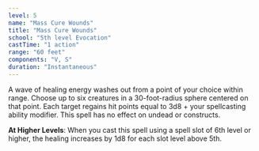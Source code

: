 ```yaml
---
level: 5
name: "Mass Cure Wounds"
title: "Mass Cure Wounds"
school: "5th level Evocation"
castTime: "1 action"
range: "60 feet"
components: "V, S"
duration: "Instantaneous"
---
```


A wave of healing energy washes out from a point of your choice within range. Choose up to six creatures in a 30-foot-radius sphere centered on that point. Each target regains hit points equal to 3d8 + your spellcasting ability modifier. This spell has no effect on undead or constructs.

**At Higher Levels**: When you cast this spell using a spell slot of 6th level or higher, the healing increases by 1d8 for each slot level above 5th.

